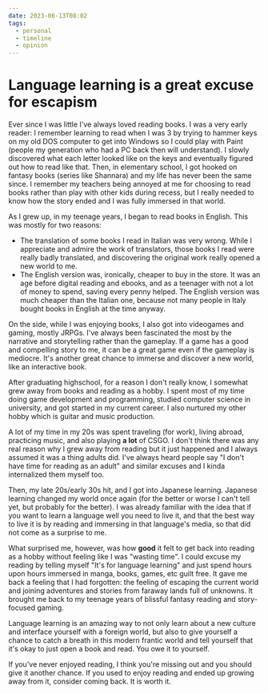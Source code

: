 ```yaml
---
date: 2023-06-13T08:02
tags:
  - personal
  - timeline
  - opinion
---
```


# Language learning is a great excuse for escapism

Ever since I was little I've always loved reading books. I was a very early
reader: I remember learning to read when I was 3 by trying to hammer keys on
my old DOS computer to get into Windows so I could play with Paint (people my
generation who had a PC back then will understand). I slowly discovered what
each letter looked like on the keys and eventually figured out how to read like
that. Then, in elementary school, I got hooked on fantasy books (series like
Shannara) and my life has never been the same since. I remember my teachers
being annoyed at me for choosing to read books rather than play with other kids
during recess, but I really needed to know how the story ended and I was fully
immersed in that world.

As I grew up, in my teenage years, I began to read books in English. This was
mostly for two reasons:

 - The translation of some books I read in Italian was very wrong. While I
   appreciate and admire the work of translators, those books I read were really
   badly translated, and discovering the original work really opened a new world
   to me.
 - The English version was, ironically, cheaper to buy in the store. It was an
   age before digital reading and ebooks, and as a teenager with not a lot of
   money to spend, saving every penny helped. The English version was much
   cheaper than the Italian one, because not many people in Italy bought books
   in English at the time anyway.

On the side, while I was enjoying books, I also got into videogames and gaming,
mostly JRPGs. I've always been fascinated the most by the narrative and
storytelling rather than the gameplay. If a game has a good and compelling story
to me, it can be a great game even if the gameplay is mediocre. It's another
great chance to immerse and discover a new world, like an interactive book.

After graduating highschool, for a reason I don't really know, I somewhat grew away
from books and reading as a hobby. I spent most of my time doing game development
and programming, studied computer science in university, and got started in my
current career. I also nurtured my other hobby which is guitar and music
production.

A lot of my time in my 20s was spent traveling (for work), living abroad,
practicing music, and also playing **a lot** of CSGO. I don't think there was
any real reason why I grew away from reading but it just happened and I always
assumed it was a thing adults did. I've always heard people say "I don't have
time for reading as an adult" and similar excuses and I kinda internalized them
myself too.

Then, my late 20s/early 30s hit, and I got into Japanese learning. Japanese
learning changed my world once again (for the better or worse I can't tell yet,
but probably for the better). I was already familiar with the idea that if you
want to learn a language well you need to live it, and that the best way to
live it is by reading and immersing in that language's media, so that did not
come as a surprise to me.

What surprised me, however, was how **good** it felt to get back into reading as
a hobby without feeling like I was "wasting time". I could excuse my reading by
telling myself "It's for language learning" and just spend hours upon hours
immersed in manga, books, games, etc guilt free. It gave me back a feeling that
I had forgotten: the feeling of escaping the current world and joining adventures
and stories from faraway lands full of unknowns. It brought me back to my teenage
years of blissful fantasy reading and story-focused gaming.

Language learning is an amazing way to not only learn about a new culture and
interface yourself with a foreign world, but also to give yourself a chance to
catch a breath in this modern frantic world and tell yourself that it's okay to
just open a book and read. You owe it to yourself.

If you've never enjoyed reading, I think you're missing out and you should give
it another chance. If you used to enjoy reading and ended up growing away from
it, consider coming back. It is worth it.


